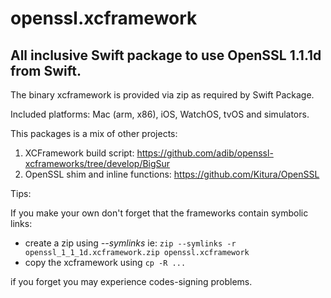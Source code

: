 # openssl.xcframework

## All inclusive Swift package to use OpenSSL 1.1.1d from Swift. 

The binary xcframework is provided via zip as required by Swift Package.

Included platforms: Mac (arm, x86), iOS, WatchOS, tvOS and simulators.

This packages is a mix of other projects:

1. XCFramework build script: https://github.com/adib/openssl-xcframeworks/tree/develop/BigSur 
1. OpenSSL shim and inline functions: https://github.com/Kitura/OpenSSL

Tips:

If you make your own don't forget that the frameworks contain symbolic links:
- create a zip using *--symlinks* ie: `zip --symlinks -r openssl_1_1_1d.xcframework.zip openssl.xcframework` 
- copy the xcframework using `cp -R ...`

if you forget you may experience codes-signing problems.

